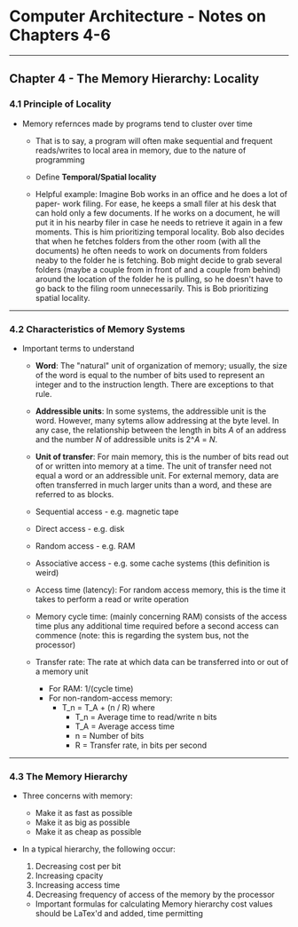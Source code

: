 <!-- Author: Christian Elliott -->

# Computer Architecture - Notes on Chapters 4-6

-------------------------------------------------------------------------------

## Chapter 4 - The Memory Hierarchy: Locality

### 4.1 Principle of Locality

* Memory refernces made by programs tend to cluster over time

  * That is to say, a program will often make sequential and
    frequent reads/writes to local area in memory, due to the
    nature of programming

  * Define **Temporal/Spatial locality**
  
  * Helpful example: Imagine Bob works in an office and he does a lot of paper-
  work filing. For ease, he keeps a small filer at his desk that can hold only
  a few documents. If he works on a document, he will put it in his nearby
  filer in case he needs to retrieve it again in a few moments. This is him
  prioritizing temporal locality. Bob also decides that when he fetches folders
  from the other room (with all the documents) he often needs to work on
  documents from folders neaby to the folder he is fetching. Bob might decide
  to grab several folders (maybe a couple from in front of and a couple from
  behind) around the location of the folder he is pulling, so he doesn't have
  to go back to the filing room unnecessarily. This is Bob prioritizing spatial
  locality.
  
-------------------------------------------------------------------------------

### 4.2 Characteristics of Memory Systems

* Important terms to understand

	* **Word**: The "natural" unit of organization of memory; usually, the size
	of the word is equal to the number of bits used to represent an integer and
	to the instruction length. There are exceptions to that rule.
	
	* **Addressible units**: In some systems, the addressible unit is the word.
	However, many sytems allow addressing at the byte level. In any case, the
	relationship between the length in bits _A_ of an address and the number
	_N_ of addressible units is 2^_A_ = _N_.

	* **Unit of transfer**: For main memory, this is the number of bits read
	out of or written into memory at a time. The unit of transfer need not
	equal a word or an addressible unit. For external memory, data are often
	transferred in much larger units than a word, and these are referred to
	as blocks. 
	
	* Sequential access - e.g. magnetic tape
	
	* Direct access - e.g. disk
	
	* Random access - e.g. RAM
	
	* Associative access - e.g. some cache systems (this definition is weird)
	
	* Access time (latency): For random access memory, this is the time it
	takes to perform a read or write operation
	
	* Memory cycle time: (mainly concerning RAM) consists of the access time
	plus any additional time required before a second access can commence
	(note: this is regarding the system bus, not the processor)
	
	* Transfer rate: The rate at which data can be transferred into or out of
	a memory unit
	
		* For RAM: 1/(cycle time)
		* For non-random-access memory:
			* T\_n = T\_A + (n / R) where
				* T\_n = Average time to read/write n bits
				* T\_A = Average access time
				* n = Number of bits
				* R = Transfer rate, in bits per second

-------------------------------------------------------------------------------

### 4.3 The Memory Hierarchy

* Three concerns with memory:

	* Make it as fast as possible
	* Make it as big as possible
	* Make it as cheap as possible

* In a typical hierarchy, the following occur:

	1. Decreasing cost per bit
	2. Increasing cpacity
	3. Increasing access time
	4. Decreasing frequency of access of the memory by the processor
	
	* Important formulas for calculating Memory hierarchy cost values
	should be LaTex'd and added, time permitting
	
